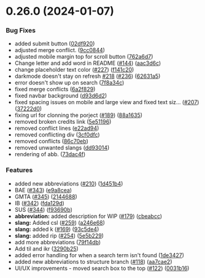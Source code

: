 # 0.26.0 (2024-01-07)


### Bug Fixes

* added submit button ([02df920](https://github.com/kousikgvs/Abbreve/commit/02df9204cd353cc16dcf636355e5d198d1e54e0b))
* adjusted merge conflict. ([9cc0844](https://github.com/kousikgvs/Abbreve/commit/9cc0844980140aee9f2a49c06cf7b93677becd59))
* adjusted mobile margin top for scroll button ([762a6d7](https://github.com/kousikgvs/Abbreve/commit/762a6d7012df32f7ceb2bf237ebd4edd5e1962f6))
* Change letter and add word in README ([#144](https://github.com/kousikgvs/Abbreve/issues/144)) ([aac3d6c](https://github.com/kousikgvs/Abbreve/commit/aac3d6c6533044dfc8d82d7c4a945a7c8c1f042f))
* change placeholder text color ([#227](https://github.com/kousikgvs/Abbreve/issues/227)) ([f141c20](https://github.com/kousikgvs/Abbreve/commit/f141c2008032f88473a87917a5c205a95ede87b3))
* darkmode doesn't stay on refresh [#218](https://github.com/kousikgvs/Abbreve/issues/218) ([#236](https://github.com/kousikgvs/Abbreve/issues/236)) ([62631a5](https://github.com/kousikgvs/Abbreve/commit/62631a539271c5673f97519bed1d905ccfc2daf7))
* error doesn't show up on search ([7f8a34c](https://github.com/kousikgvs/Abbreve/commit/7f8a34c0955494defdb69494bc05dc534e41c89c))
* fixed merge conflicts ([6a2f829](https://github.com/kousikgvs/Abbreve/commit/6a2f829cb42c7bab01f27218b777d8f0fb4adc53))
* fixed navbar background ([d93d6d2](https://github.com/kousikgvs/Abbreve/commit/d93d6d27a568c001f178c5011c805fa0d2b18142))
* fixed spacing issues on mobile and large view and fixed text siz… ([#207](https://github.com/kousikgvs/Abbreve/issues/207)) ([37222d0](https://github.com/kousikgvs/Abbreve/commit/37222d053fa7aa2ad789eb2ed50255b319ff4341))
* fixing url for clonning the porject ([#189](https://github.com/kousikgvs/Abbreve/issues/189)) ([88a1635](https://github.com/kousikgvs/Abbreve/commit/88a163529e73daee349ea101708783b96fb9cfc2))
* removed broken credits link ([5e51196](https://github.com/kousikgvs/Abbreve/commit/5e51196da3b473198b54b8a00950c6a6386dd6a9))
* removed conflict lines ([e22ad94](https://github.com/kousikgvs/Abbreve/commit/e22ad94c9398832060d8b582cb80ccb46ee701cc))
* removed conflicting div ([3cf0dfc](https://github.com/kousikgvs/Abbreve/commit/3cf0dfc6c865475c3aa7572d9280e7e315783ebe))
* removed conflicts ([86c70eb](https://github.com/kousikgvs/Abbreve/commit/86c70ebaa283dbd5aeefed239946f67d894f29d2))
* removed unwanted slangs ([dd93014](https://github.com/kousikgvs/Abbreve/commit/dd930148bd01427f9aa3bc3858d27b118d6443a4))
* rendering of abb. ([73dac4f](https://github.com/kousikgvs/Abbreve/commit/73dac4f24ee7eee21c1d8205940f6a2b78e66504))


### Features

* added new abbreviations ([#210](https://github.com/kousikgvs/Abbreve/issues/210)) ([1d451b4](https://github.com/kousikgvs/Abbreve/commit/1d451b4df69b85e4de80a4c40a73a4256d01d0b3))
* BAE ([#343](https://github.com/kousikgvs/Abbreve/issues/343)) ([e9a8cea](https://github.com/kousikgvs/Abbreve/commit/e9a8cea485f7a2f4380bb259c439bf5b171bae0c))
* GMTA ([#345](https://github.com/kousikgvs/Abbreve/issues/345)) ([2144688](https://github.com/kousikgvs/Abbreve/commit/214468801ed22f1e6143de51f2f92e817ebfb80b))
* IB ([#342](https://github.com/kousikgvs/Abbreve/issues/342)) ([fda129d](https://github.com/kousikgvs/Abbreve/commit/fda129dac740974e6b91befe4ead14066004a1ab))
* SUS ([#344](https://github.com/kousikgvs/Abbreve/issues/344)) ([f93690b](https://github.com/kousikgvs/Abbreve/commit/f93690b8781e3d9aaa082eabdc2cc5c51aa8203b))
* **abbreviation:** added description for WIP ([#179](https://github.com/kousikgvs/Abbreve/issues/179)) ([cbeabcc](https://github.com/kousikgvs/Abbreve/commit/cbeabcc4369ed3bf120690483eb3dc43242a0537))
* **slang:** Added csl ([#259](https://github.com/kousikgvs/Abbreve/issues/259)) ([a246e68](https://github.com/kousikgvs/Abbreve/commit/a246e68b94f3c93fa141ed2fc9ba7ebd36bf2324))
* **slang:** added k ([#169](https://github.com/kousikgvs/Abbreve/issues/169)) ([93c5de4](https://github.com/kousikgvs/Abbreve/commit/93c5de4d8220e988c419c54140bea3e753f7700b))
* **slang:** added rip ([#254](https://github.com/kousikgvs/Abbreve/issues/254)) ([5e5b229](https://github.com/kousikgvs/Abbreve/commit/5e5b22969b9353affa3659572787775451bda052))
* add more abbreviations ([79f14db](https://github.com/kousikgvs/Abbreve/commit/79f14db3ad37a6f1dc73be9b77f28e48b570a0fb))
* Add til and ikr ([3290b25](https://github.com/kousikgvs/Abbreve/commit/3290b251bd1450ca7b2e2834a8422b9f08b23493))
* added error handling for when a search term isn't found ([1de3427](https://github.com/kousikgvs/Abbreve/commit/1de34272020e34b4708fc853b0851d165c507a89))
* added new abbreviations to structure branch ([#118](https://github.com/kousikgvs/Abbreve/issues/118)) ([aa7cae2](https://github.com/kousikgvs/Abbreve/commit/aa7cae2c0936caf44eb9785304321703a4cd9aad))
* UI/UX improvements - moved search box to the top ([#122](https://github.com/kousikgvs/Abbreve/issues/122)) ([0031b16](https://github.com/kousikgvs/Abbreve/commit/0031b160f91cc3906d9fd6ed91bed6f66141276a))



